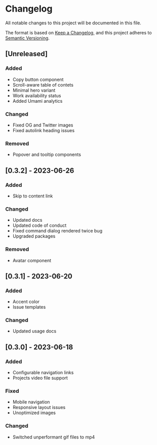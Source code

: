 # Changelog

All notable changes to this project will be documented in this file.

The format is based on [Keep a Changelog](https://keepachangelog.com/en/1.0.0/),
and this project adheres to [Semantic Versioning](https://semver.org/spec/v2.0.0.html).

## [Unreleased]

### Added

- Copy button component
- Scroll-aware table of contets
- Minimal hero variant
- Work availability status
- Added Umami analytics

### Changed

- Fixed OG and Twitter images
- Fixed autolink heading issues

### Removed

- Popover and tooltip components

## [0.3.2] - 2023-06-26

### Added

- Skip to content link

### Changed

- Updated docs
- Updated code of conduct
- Fixed command dialog rendered twice bug
- Upgraded packages

### Removed

- Avatar component

## [0.3.1] - 2023-06-20

### Added

- Accent color
- Issue templates

### Changed

- Updated usage docs

## [0.3.0] - 2023-06-18

### Added

- Configurable navigation links
- Projects video file support

### Fixed

- Mobile navigation
- Responsive layout issues
- Unoptimized images

### Changed

- Switched unperformant gif files to mp4
